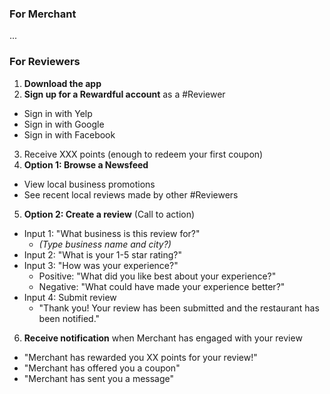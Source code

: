 
### For Merchant
...

### For Reviewers
1. **Download the app**
2. **Sign up for a Rewardful account** as a #Reviewer
  * Sign in with Yelp
  * Sign in with Google
  * Sign in with Facebook
3. Receive XXX points (enough to redeem your first coupon)
4. **Option 1: Browse a Newsfeed**
  * View local business promotions
  * See recent local reviews made by other #Reviewers
5. **Option 2: Create a review** (Call to action)
  * Input 1: "What business is this review for?" 
    * *(Type business name and city?)*
  * Input 2: "What is your 1-5 star rating?"
  * Input 3: "How was your experience?"
    * Positive: "What did you like best about your experience?"
    * Negative: "What could have made your experience better?"
  * Input 4: Submit review
    * "Thank you! Your review has been submitted and the restaurant has been notified."
6. **Receive notification** when Merchant has engaged with your review
 * "Merchant has rewarded you XX points for your review!"
 * "Merchant has offered you a coupon"
 * "Merchant has sent you a message"
